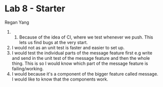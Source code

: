 # Lab 8 - Starter
Regan Yang
1) 1. Because of the idea of CI, where we test whenever we push. This lets us find bugs at the very start.
2) I would not as an unit test is faster and easier to set up. 
3) I would test the individual parts of the message feature first e.g write and send in the unit test of the message feature and then the whole thing. This is so I would know which part of the message feature is failing/working.
4) I would because it's a component of the bigger feature called message. I would like to know that the components work. 